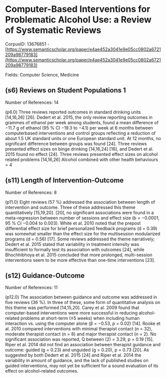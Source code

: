 # Computer-Based Interventions for Problematic Alcohol Use: a Review of Systematic Reviews

CorpusID: 13676851 - [https://www.semanticscholar.org/paper/e4ae452a3041e9e05cc0802a6721209a98779183](https://www.semanticscholar.org/paper/e4ae452a3041e9e05cc0802a6721209a98779183)

Fields: Computer Science, Medicine

## (s6) Reviews on Student Populations 1
Number of References: 14

(p6.0) Three reviews reported outcomes in standard drinking units [14,16,26] [26]. Dedert et al. 2015, the only review reporting outcomes in grammes of ethanol per week among students, found a mean difference of −11.7 g of ethanol (95 % CI −19.3 to −4.1) per week at 6 months between computerbased interventions and control groups reflecting a reduction of about 1.5 UK standard units or one European standard unit. At 12 months, no significant difference between groups was found [24]. Three reviews presented effect sizes on binge drinking [14,16,24] [16], and Dedert et al. 2015 found no effect [24]. Three reviews presented effect sizes on alcohol related problems [14,16,26] Alcohol combined with other health behaviours = 4
## (s11) Length of Intervention-Outcome
Number of References: 8

(p11.0) Eight reviews (57 %) addressed the association between length of intervention and outcome. Three of these addressed this theme quantitatively [15,19,20].  [20], no significant associations were found in a meta-regression between number of sessions and effect size (b = −0.0001, 95 % CI −0.004 to 0.003). White et al. 2010 noted that the prepost differential effect size for brief personalized feedback programs (d = 0.39) was somewhat smaller than the effect size for the multisession modularized programs (d = 0.56) [17]. Some reviews addressed the theme narratively; Dedert et al. 2015 stated that variability in treatment intensity was insufficient to formally test its association with outcomes [24], while Bhochhibhoya et al. 2015 concluded that more prolonged, multi-session interventions seem to be more effective than one-time interventions [23].
## (s12) Guidance-Outcome
Number of References: 11

(p12.0) The association between guidance and outcome was addressed in five reviews (36 %). In three of these, some form of quantitative analysis on this theme was performed [14,15,20]. Carey et al. 2009 found that computer-based interventions were more successful in reducing alcohol-related problems at short-term (≤5 weeks) when including human interaction vs. using the computer alone (β = −0.53, p = 0.02) [14]. Rooke et al. 2010 compared interventions with minimal therapist contact (n = 32), moderate therapist contact (n = 8) and major therapist contact (n = 2). No significant association was reported, Q between (2) = 3.29, p = 0.19 [15]. Riper et al. 2014 did not find an association between therapist guidance and outcome: guided (g = 0.23) and unguided (g = 0.20), p = 0.73 [20]. As suggested by both Dedert et al. 2015 [24] and Riper et al. 2014 the variability in amount of guidance, and the lack of published studies on guided interventions, may not yet be sufficient for a sound evaluation of its effect on alcohol-related outcomes.
